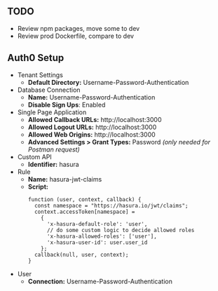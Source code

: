 ## TODO
- Review npm packages, move some to dev
- Review prod Dockerfile, compare to dev

## Auth0 Setup
- Tenant Settings
  - **Default Directory:** Username-Password-Authentication
- Database Connection
  - **Name:** Username-Password-Authentication
  - **Disable Sign Ups**: Enabled
- Single Page Application
  - **Allowed Callback URLs:** http://localhost:3000
  - **Allowed Logout URLs:** http://localhost:3000
  - **Allowed Web Origins:** http://localhost:3000
  - **Advanced Settings > Grant Types:** Password *(only needed for Postman request)*
- Custom API
  - **Identifier:** hasura
- Rule
  - **Name:** hasura-jwt-claims
  - **Script:**
    ```
    function (user, context, callback) {
      const namespace = "https://hasura.io/jwt/claims";
      context.accessToken[namespace] =
        {
          'x-hasura-default-role': 'user',
          // do some custom logic to decide allowed roles
          'x-hasura-allowed-roles': ['user'],
          'x-hasura-user-id': user.user_id
        };
      callback(null, user, context);
    }
    ```
- User
  - **Connection:** Username-Password-Authentication